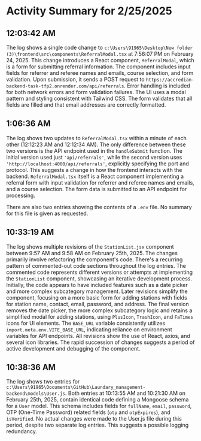 # Activity Summary for 2/25/2025

## 12:03:42 AM
The log shows a single code change to `c:\Users\91965\Desktop\New folder (3)\frontend\src\components\ReferralModal.tsx` at 7:56:07 PM on February 24, 2025.  This change introduces a React component, `ReferralModal`, which is a form for submitting referral information.  The component includes input fields for referrer and referee names and emails, course selection, and form validation.  Upon submission, it sends a POST request to `https://accredian-backend-task-tfp2.onrender.com/api/referrals`.  Error handling is included for both network errors and form validation failures. The UI uses a modal pattern and styling consistent with Tailwind CSS.  The form validates that all fields are filled and that email addresses are correctly formatted.


## 1:06:36 AM
The log shows two updates to `ReferralModal.tsx` within a minute of each other (12:12:23 AM and 12:12:34 AM).  The only difference between these two versions is the API endpoint used in the `handleSubmit` function. The initial version used just `'api/referrals'`, while the second version uses `'http://localhost:4000/api/referrals'`, explicitly specifying the port and protocol. This suggests a change in how the frontend interacts with the backend.  `ReferralModal.tsx` itself is a React component implementing a referral form with input validation for referrer and referee names and emails, and a course selection. The form data is submitted to an API endpoint for processing.


There are also two entries showing the contents of a `.env` file.  No summary for this file is given as requested.


## 10:33:19 AM
The log shows multiple revisions of the `StationList.jsx` component between 9:57 AM and 9:58 AM on February 25th, 2025.  The changes primarily involve refactoring the component's code.  There's a recurring pattern of commented-out code sections throughout the log entries.  The commented code represents different versions or attempts at implementing the `StationList` component, showcasing an iterative development process.  Initially, the code appears to have included features such as a date picker and more complex subcategory management.  Later revisions simplify the component, focusing on a more basic form for adding stations with fields for station name, contact, email, password, and address. The final version removes the date picker,  the more complex subcategory logic and retains a simplified modal for adding stations, using `PlusIcon`, `TrashIcon`, and `FaTimes` icons for UI elements.  The `BASE_URL` variable consistently utilizes `import.meta.env.VITE_BASE_URL`, indicating reliance on environment variables for API endpoints.  All revisions show the use of React, axios, and several icon libraries.  The rapid succession of changes suggests a period of active development and debugging of the component.


## 10:38:36 AM
The log shows two entries for `c:\Users\91965\Documents\GitHub\Laundary_management-backend\models\User.js`.  Both entries at 10:13:55 AM and 10:21:30 AM on February 25th, 2025, contain identical code defining a Mongoose schema for a `User` model.  This schema includes fields for `fullName`, `email`, `password`, OTP (One-Time Password) related fields (`otp` and `otpExpires`), and `isVerified`.  No actual changes were made to the User.js file during this period, despite two separate log entries.  This suggests a possible logging redundancy.
